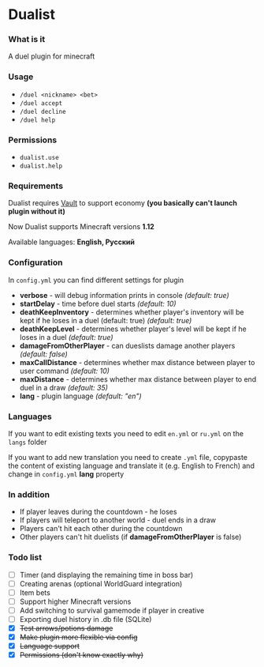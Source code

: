 # Dualist

### What is it
A duel plugin for minecraft

### Usage

- `/duel <nickname> <bet>`
- `/duel accept`
- `/duel decline`
- `/duel help`

### Permissions

- `dualist.use`
- `dualist.help`

### Requirements
Dualist requires [Vault](https://www.spigotmc.org/resources/vault.34315/) to support economy **(you basically can't launch plugin without it)**

Now Dualist supports Minecraft versions **1.12**

Available languages: **English, Русский**

### Configuration
In `config.yml` you can find different settings for plugin
- **verbose** - will debug information prints in console _(default: true)_
- **startDelay** - time before duel starts _(default: 10)_
- **deathKeepInventory** - determines whether player's inventory will be kept if he loses in a duel (default: true)
 _(default: true)_
- **deathKeepLevel** - determines whether player's level will be kept if he loses in a duel _(default: true)_
- **damageFromOtherPlayer** - can dueslists damage another players _(default: false)_
- **maxCallDistance** - determines whether max distance between player to user command _(default: 10)_
- **maxDistance** - determines whether max distance between player to end duel in a draw _(default: 35)_
- **lang** - plugin language _(default: "en")_

### Languages
If you want to edit existing texts you need to edit `en.yml` or `ru.yml` on the `langs` folder

If you want to add new translation you need to create `.yml` file, copypaste the content of existing language and translate it (e.g. English to French) and change in `config.yml` **lang** property

### In addition
- If player leaves during the countdown - he loses
- If players will teleport to another world - duel ends in a draw
- Players can't hit each other during the countdown
- Other players can't hit duelists (if **damageFromOtherPlayer** is false)

### Todo list
- [ ] Timer (and displaying the remaining time in boss bar)
- [ ] Creating arenas (optional WorldGuard integration)
- [ ] Item bets
- [ ] Support higher Minecraft versions
- [ ] Add switching to survival gamemode if player in creative
- [ ] Exporting duel history in .db file (SQLite)
- [x] ~~Test arrows/potions damage~~
- [x] ~~Make plugin more flexible via config~~
- [x] ~~Language support~~
- [x] ~~Permissions (don't know exactly why)~~
